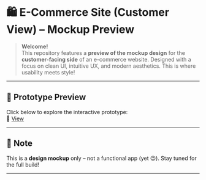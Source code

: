# 🛍️ E-Commerce Site (Customer View) – Mockup Preview

> **Welcome!**  
> This repository features a **preview of the mockup design** for the **customer-facing side** of an e-commerce website. Designed with a focus on clean UI, intuitive UX, and modern aesthetics. This is where usability meets style!

---

## 🎨 Prototype Preview  
Click below to explore the interactive prototype:  
🔗 [View](https://www.figma.com/proto/OPkPS5bdeVtTPiEK9RrMKr/digitech-ecoms?node-id=831-7513&p=f&t=vWDRA4ioEdaP2H4g-1&scaling=scale-down&content-scaling=fixed&page-id=1%3A3&starting-point-node-id=831%3A7513)

---

## 🚧 Note  
This is a **design mockup** only – not a functional app (yet 😉). Stay tuned for the full build!

---
